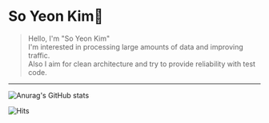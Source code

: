 # So Yeon Kim👋
> Hello, I'm "So Yeon Kim" <br>
> I'm interested in processing large amounts of data and improving traffic.</br>
> Also I aim for clean architecture and try to provide reliability with test code.
---
![Anurag's GitHub stats](https://github-readme-stats.vercel.app/api?username=HwiYul-G&show_icons=true&theme=radical)


![Hits](https://hits.seeyoufarm.com/api/count/incr/badge.svg?url=https%3A%2F%2Fgithub.com%2FHwiYul-G&count_bg=%2379C83D&title_bg=%23555555&icon=hootsuite.svg&icon_color=%23E7E7E7&title=hits&edge_flat=false)

